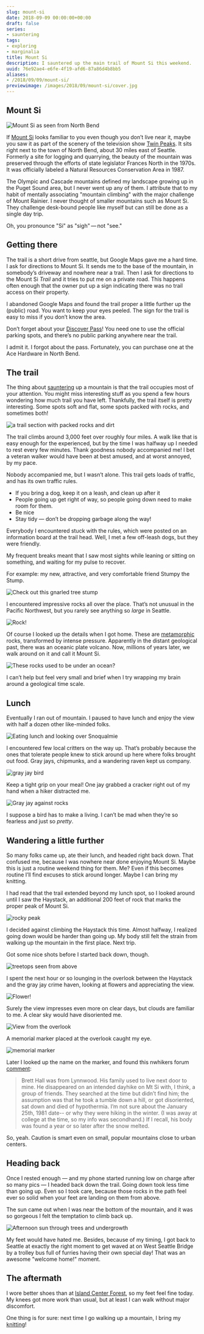 ```yaml
---
slug: mount-si
date: 2018-09-09 00:00:00+00:00
draft: false
series:
- sauntering
tags:
- exploring
- marginalia
title: Mount Si
description: I sauntered up the main trail of Mount Si this weekend.
uuid: 76e92ae4-e6fe-4f19-afd6-87a86d4b8bb5
aliases:
- /2018/09/09/mount-si/
previewimage: /images/2018/09/mount-si/cover.jpg
---
```

## Mount Si

![Mount Si as seen from North Bend](mt-si.jpg)

If [Mount Si](https://www.wta.org/go-hiking/hikes/mount-si) looks
familiar to you even though you don’t live near it, maybe you saw it as
part of the scenery of the television show [Twin
Peaks](https://en.wikipedia.org/wiki/Twin_Peaks). It sits right next to
the town of North Bend, about 30 miles east of Seattle. Formerly a site
for logging and quarrying, the beauty of the mountain was preserved
through the efforts of state legislator Frances North in the 1970s. It
was officially labeled a Natural Resources Conservation Area in 1987.

The Olympic and Cascade mountains defined my landscape growing up in the
Puget Sound area, but I never went up any of them. I attribute that to
my habit of mentally associating "mountain climbing" with the major
challenge of Mount Rainier. I never thought of smaller mountains such as
Mount Si. They challenge desk-bound people like myself but can still be
done as a single day trip.

Oh, you pronounce "Si" as "sigh" — not "see."

## Getting there

The trail is a short drive from seattle, but Google Maps gave me a hard
time. I ask for directions to Mount Si. It sends me to the base of the
mountain, in somebody’s driveway and nowhere near a trail. Then I ask
for directions to the Mount Si *Trail* and it tries to put me on a
private road. This happens often enough that the owner put up a sign
indicating there was no trail access on their property.

I abandoned Google Maps and found the trail proper a little further up
the (public) road. You want to keep your eyes peeled. The sign for the
trail is easy to miss if you don’t know the area.

Don’t forget about your [Discover Pass](http://discoverpass.wa.gov/)\!
You need one to use the official parking spots, and there’s no public
parking anywhere near the trail.

I admit it. I forgot about the pass. Fortunately, you can purchase one
at the Ace Hardware in North Bend.

## The trail

The thing about [sauntering](/tags/sauntering/) up a mountain is that
the trail occupies most of your attention. You might miss interesting
stuff as you spend a few hours wondering how much trail you have left.
Thankfully, the trail itself is pretty interesting. Some spots soft and
flat, some spots packed with rocks, and sometimes both\!

![a trail section with packed rocks and dirt](trail.jpg)

The trail climbs around 3,000 feet over roughly four miles. A walk like
that is easy enough for the experienced, but by the time I was halfway
up I needed to rest every few minutes. Thank goodness nobody accompanied
me\! I bet a veteran walker would have been at best amused, and at worst
annoyed, by my pace.

Nobody accompanied me, but I wasn’t alone. This trail gets loads of
traffic, and has its own traffic rules.

- If you bring a dog, keep it on a leash, and clean up after it
- People going up get right of way, so people going down need to make
  room for them.
- Be nice
- Stay tidy — don’t be dropping garbage along the way\!

Everybody I encountered stuck with the rules, which were posted on an
information board at the trail head. Well, I met a few off-leash dogs,
but they were friendly.

My frequent breaks meant that I saw most sights while leaning or sitting
on something, and waiting for my pulse to recover.

For example: my new, attractive, and very comfortable friend Stumpy the
Stump.

![Check out this gnarled tree stump](stumpy.jpg)

I encountered impressive rocks all over the place. That’s not unusual in
the Pacific Northwest, but you rarely see anything so *large* in
Seattle.

![Rock!](rock.jpg)

Of course I looked up the details when I got home. These are
[metamorphic](https://www.usgs.gov/faqs/what-are-metamorphic-rocks-0)
rocks, transformed by intense pressure. Apparently in the distant
geological past, there was an oceanic plate volcano. Now, millions of
years later, we walk around on it and call it Mount Si.

![These rocks used to be under an ocean?](more-rock.jpg)

I can’t help but feel very small and brief when I try wrapping my brain
around a geological time scale.

## Lunch

Eventually I ran out of mountain. I paused to have lunch and enjoy the
view with half a dozen other like-minded folks.

![Eating lunch and looking over Snoqualmie](lunch.jpg)

I encountered few local critters on the way up. That’s probably because
the ones that tolerate people knew to stick around up here where folks
brought out food. Gray jays, chipmunks, and a wandering raven kept us
company.

![gray jay bird](grayjay.jpg
  "A photogenic gray jay posing — right before stealing my cracker!")

Keep a tight grip on your meal\! One jay grabbed a cracker right out of
my hand when a hiker distracted me.

![Gray jay against rocks](jay-rocks.jpg)

I suppose a bird has to make a living. I can’t be mad when they’re so
fearless and just so *pretty*.

## Wandering a little further

So many folks came up, ate their lunch, and headed right back down. That
confused me, because I was nowhere near done enjoying Mount Si. Maybe
this is just a routine weekend thing for them. Me? Even if this becomes
routine I’ll find excuses to stick around longer. Maybe I can bring my
knitting.

I had read that the trail extended beyond my lunch spot, so I looked
around until I saw the Haystack, an additional 200 feet of rock that
marks the proper peak of Mount Si.

![rocky peak](haystack.jpg
  "The Haystack, Si's true summit")

I decided against climbing the Haystack this time. Almost halfway, I
realized going down would be harder than going up. My body still felt
the strain from walking up the mountain in the first place. Next trip.

Got some nice shots before I started back down, though.

![treetops seen from above](lovely.jpg
  "Sure the trees will break my fall eventually")

I spent the next hour or so lounging in the overlook between the
Haystack and the gray jay crime haven, looking at flowers and
appreciating the view.

![Flower!](flowers.jpg)

Surely the view impresses even more on clear days, but clouds are
familiar to me. A clear sky would have disoriented me.

![View from the overlook](overlook.jpg)

A memorial marker placed at the overlook caught my eye.

![memorial marker](brett-marker.jpg
  "Memorial marker for Brett Hall 1962-1981")

Later I looked up the name on the marker, and found this nwhikers forum
[comment](http://www.nwhikers.net/forums/viewtopic.php?p=202011&sid=1b5ffb6683037d9488f2bbb5e5f4218b#202011):

> Brett Hall was from Lynnwood. His family used to live next door to
> mine. He disappeared on an intended dayhike on Mt Si with, I think, a
> group of friends. They searched at the time but didn’t find him; the
> assumption was that he took a tumble down a hill, or got disoriented,
> sat down and died of hypothermia. I’m not sure about the January 25th,
> 1981 date-- or why they were hiking in the winter. (I was away at
> college at the time, so my info was secondhand.) If I recall, his body
> was found a year or so later after the snow melted.

So, yeah. Caution is smart even on small, popular mountains close to
urban centers.

## Heading back

Once I rested enough — and my phone started running low on charge after
so many pics — I headed back down the trail. Going down took less time
than going up. Even so I took care, because those rocks in the path feel
ever so solid when your feet are landing on them from above.

The sun came out when I was near the bottom of the mountain, and it was
so gorgeous I felt the temptation to climb back up.

![Afternoon sun through trees and undergrowth](sunshine.jpg)

My feet would have hated me. Besides, because of my timing, I got back
to Seattle at exactly the right moment to get waved at on West Seattle
Bridge by a trolley bus full of furries having their own special day\!
That was an awesome "welcome home\!" moment.

## The aftermath

I wore better shoes than at [Island Center
Forest](/post/2018/08/island-center-forest/), so my feet feel fine
today. My knees got more work than usual, but at least I can walk
without major discomfort.

One thing is for sure: next time I go walking up a mountain, I bring my
[knitting](/tags/knitting)\!